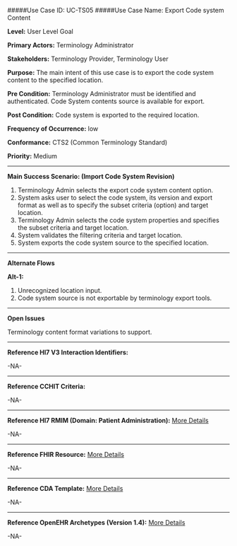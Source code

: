 #####Use Case ID: UC-TS05
#####Use Case Name: Export Code system Content

**Level:**                     User Level Goal

**Primary Actors:**            Terminology Administrator  

**Stakeholders:**              Terminology Provider, Terminology User

**Purpose:**                   The main intent of this use case is to export the code system content to the specified location.

**Pre Condition:**             Terminology Administrator must be identified and authenticated. Code System contents source is available for export.

**Post Condition:**            Code system is exported to the required location.

**Frequency of Occurrence:**   low

**Conformance:**             	 CTS2 (Common Terminology Standard)

**Priority:**                  Medium
__________________________________________________________
**Main Success Scenario: (Import Code System Revision)**

1.	Terminology Admin selects the export code system content option.
2.	System asks user to select the code system, its version and export format as well as to specify the subset criteria (option) and target location.
3.	Terminology Admin selects the code system properties and specifies the subset criteria and target location.
4.	System validates the filtering criteria and target location.
5.	System exports the code system source to the specified location.

__________________________________________________________
**Alternate Flows** 

**Alt-1:**

1.	Unrecognized location input.
2.	Code system source is not exportable by terminology export tools. 

_______________________________________________________________
**Open Issues**

Terminology content format variations to support.
_______________________________________________________________
**Reference Hl7 V3 Interaction Identifiers:**

-NA-
_______________________________________________________________
**Reference CCHIT Criteria:**

-NA-

_______________________________________________________________
**Reference Hl7 RMIM (Domain: Patient Administration):** [More Details](http://www.hl7.org/implement/standards/product_brief.cfm?product_id=306)

-NA-

_______________________________________________________________
**Reference FHIR Resource:** [More Details](http://www.hl7.org/implement/standards/fhir/resourcelist.html)

-NA-
_______________________________________________________________
**Reference CDA Template:** [More Details](http://www.hl7.org/Special/committees/structure/index.cfm)

-NA-
_______________________________________________________________
**Reference OpenEHR Archetypes (Version 1.4):** [More Details](http://www.openehr.org/ckm/)

-NA-
